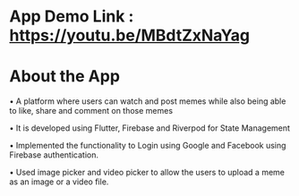 # App Demo Link : https://youtu.be/MBdtZxNaYag

# About the App

• A platform where users can watch and post memes while also being able to like, 
share and comment on those memes 

• It is developed using Flutter, Firebase and Riverpod for State Management

• Implemented the functionality to Login using Google and Facebook using 
Firebase authentication.

• Used image picker and video picker to allow the users to upload a meme as an 
image or a video file.
